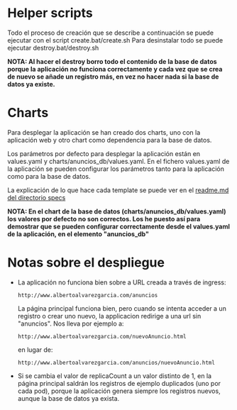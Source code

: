 # Helper scripts
Todo el proceso de creación que se describe a continuación se puede ejecutar con el script create.bat/create.sh
Para desinstalar todo se puede ejecutar destroy.bat/destroy.sh

**NOTA:
Al hacer el destroy borro todo el contenido de la base de datos porque la aplicación no funciona correctamente
y cada vez que se crea de nuevo se añade un registro más, en vez no hacer nada si la base de datos ya existe.**

# Charts
Para desplegar la aplicación se han creado dos charts, uno con la aplicación web y otro chart como dependencia para la base de datos.

Los parámetros por defecto para desplegar la aplicación están en values.yaml y charts/anuncios_db/values.yaml. En el fichero values.yaml de la aplicación se pueden configurar los parámetros tanto para la aplicación como para la base de datos.

La explicación de lo que hace cada template se puede ver en el [readme.md del directorio specs](../specs/readme.md)

**NOTA:
En el chart de la base de datos (charts/anuncios_db/values.yaml) los valores por defecto no son correctos. Los he puesto así para demostrar que se pueden configurar correctamente desde el values.yaml de la aplicación, en el elemento "anuncios_db"**

# Notas sobre el despliegue
* La aplicación no funciona bien sobre a URL creada a través de ingress:

      http://www.albertoalvarezgarcia.com/anuncios

  La página principal funciona bien, pero cuando se intenta acceder a un registro o crear uno nuevo, la applicacion redirige a una url sin "anuncios". Nos lleva por ejemplo a:

      http://www.albertoalvarezgarcia.com/nuevoAnuncio.html

  en lugar de:

      http://www.albertoalvarezgarcia.com/anuncios/nuevoAnuncio.html

* Si se cambia el valor de replicaCount a un valor distinto de 1, en la página principal saldrán los registros de ejemplo duplicados (uno por cada pod), porque la aplicación genera siempre los registros nuevos, aunque la base de datos ya exista.